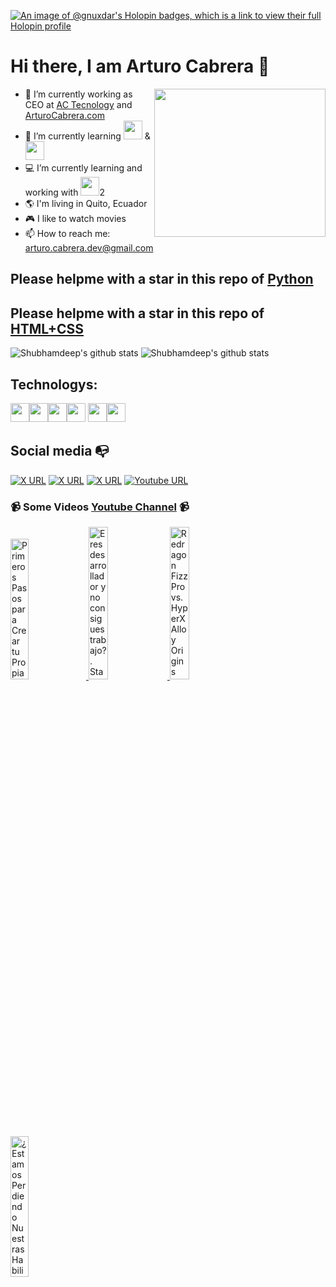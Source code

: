 [![An image of @gnuxdar's Holopin badges, which is a link to view their full Holopin profile](https://holopin.me/gnuxdar)](https://holopin.io/@gnuxdar)
# Hi there, I am Arturo Cabrera 👋
<a href="htpps://arturocabrera.com"><img align="right" width="274" height="237" src="https://github.com/user-attachments/assets/9a370835-16e7-425b-a4a9-c5f74dede0e7"></a>
- 🔭 I’m currently working as CEO at [AC Tecnology](https://actecnology.com/) and [ArturoCabrera.com](https://arturocabrera.com/)
- 🌱 I’m currently learning [<a href ="https://www.python.org/" title="Python"><img src="https://upload.wikimedia.org/wikipedia/commons/thumb/c/c3/Python-logo-notext.svg/600px-Python-logo-notext.svg.png" height="30px"></a>](https://www.python.org/) & [<a><img src="https://v2.vuejs.org/images/logo.svg" height="30px"></a>](https://vuejs.org/)
- :computer: I’m currently learning and working with <a href="https://business.adobe.com/la/products/magento/magento-commerce.html"><img src="https://avatars.githubusercontent.com/u/168457?s=200&v=4" height="30px"></a>2
- :earth_americas: I'm living in Quito, Ecuador
- :video_game: I like to watch movies
- 📫 How to reach me: arturo.cabrera.dev@gmail.com

## Please helpme with a star in this repo of [Python](https://github.com/GNUXDAR/scripts_py)
## Please helpme with a star in this repo of [HTML+CSS](https://github.com/GNUXDAR/frontend-design)



![Shubhamdeep's github stats](https://github-readme-stats.vercel.app/api/top-langs/?username=gnuxdar&layout=compact&langs_count=8&hide_border=true)
![Shubhamdeep's github stats](https://github-readme-stats.vercel.app/api?username=gnuxdar&show_icons=true&hide_border=true)


## Technologys:

<a href="https://www.php.net/"><img src="https://www.php.net/images/logos/php-logo.svg" height="30px"></a><a href="https://codeigniter.com/"><img src="https://codeigniter.com/assets/icons/ci-footer.png" height="30px"></a><a href="https://laravel.com/"><img src="https://laravel.com/img/logomark.min.svg" height="30px"></a><!--<a href="https://vuejs.org/"><img src="https://i.imgur.com/scrcyJ3.png" height="30px"></a>--><a href="https://business.adobe.com/la/products/magento/magento-commerce.html"><img src="https://avatars.githubusercontent.com/u/168457?s=200&v=4" height="30px"></a>
<a href ="https://www.python.org/"><img src="https://upload.wikimedia.org/wikipedia/commons/thumb/c/c3/Python-logo-notext.svg/600px-Python-logo-notext.svg.png" height="30px"></a><a href ="https://flask.palletsprojects.com/en/2.3.x/"><img src="https://flask.palletsprojects.com/en/2.3.x/_images/flask-horizontal.png" height="30px"></a>

<!-- <img src="https://upload.wikimedia.org/wikipedia/en/0/00/IBM_Watson_Logo_2017.png" height="30px">
<img src="https://media-exp1.licdn.com/dms/image/C4E0BAQHvLVhwV-YgGA/company-logo_200_200/0?e=2159024400&v=beta&t=GW4TEt4KUUpG_U7cVuCLIwFfw_ge5DrBmYczuciU844" height="30px"> -->

## Social media :mailbox_with_no_mail:

[![X URL](https://img.shields.io/twitter/follow/gnuxdar?style=flat-square&logo=x&logoColor=0000&label=Follow&color=000)](https://x.com/gnuxdar/)
[![X URL](https://img.shields.io/twitter/follow/gnuxdar?style=flat-square&logo=instagram&logoColor=0000&label=follow&color=b32821)](https://www.instagram.com/gnuxdar/)
[![X URL](https://img.shields.io/twitter/follow/gnuxdar?style=flat-square&logo=linkedin&label=follow&color=0072b1)](https://www.linkedin.com/in/arturo-cabrera/)
[![Youtube URL](https://img.shields.io/youtube/channel/subscribers/UCJYo8D21cZxPR9vC4IUXanA)](https://www.youtube.com/user/gnuxdar?sub_confirmation=1)

<!-- - 👯 I’m looking to collaborate on ...
- 🤔 I’m looking for help with ...
- 💬 Ask me about ...
- 📫 How to reach me: ...
- 😄 Pronouns: ...
- ⚡ Fun fact: ...
-->

### 📹 Some Videos [Youtube Channel](https://youtube.com/gnuxdar?sub_confirmation=1) 📹 

<a href='https://www.youtube.com/watch?v=0rDo5ggScUk&list=PL-gvMk21wYr45cmMEcqa8-CteI-hlu-1s&index=4' target='_blank'>
  <img width='24%' src='https://img.youtube.com/vi/0rDo5ggScUk/mqdefault.jpg' title='Primeros Pasos para Crear tu Propia Página Web' />
</a>
<a href='https://www.youtube.com/watch?v=Uw_RZ7HbfLk' target='_blank'>
  <img width='25%' src='https://img.youtube.com/vi/Uw_RZ7HbfLk/mqdefault.jpg' title='Eres desarrollador y no consigues trabajo?. Stay Calm!' />
</a>
<a href='https://www.youtube.com/watch?v=8MTx0vtqbMo' target='_blank'>
  <img width='25%' src='https://img.youtube.com/vi/8MTx0vtqbMo/mqdefault.jpg' title='Redragon Fizz Pro vs. HyperX Alloy Origins 60 ' />
</a>
<a href='https://www.youtube.com/watch?v=HS5nVDLwFD0' target='_blank'>
  <img width='24%' src='https://img.youtube.com/vi/HS5nVDLwFD0/mqdefault.jpg' title='¿Estamos Perdiendo Nuestras Habilidades como Desarrolladores?' />
</a>
